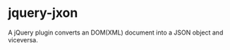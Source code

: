 jquery-jxon
===========

A jQuery plugin converts an DOM(XML) document into a JSON object and viceversa.
